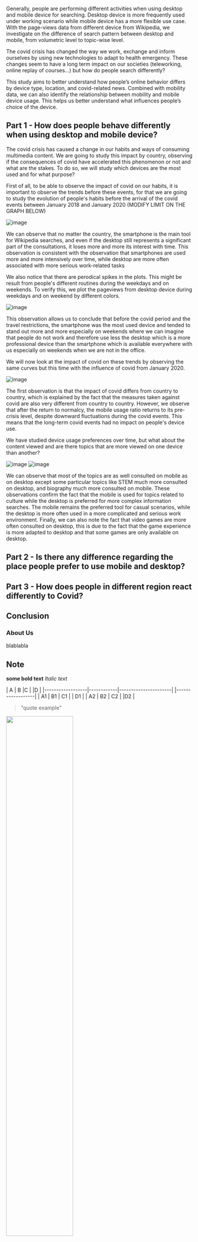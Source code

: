 Generally, people are performing different activities when using desktop and mobile device for searching. Desktop device is more frequently used under working scenario while mobile device has a more flexible use case. With the page-views data from different device from Wikipedia, we investigate on the difference of search pattern between desktop and mobile, from volumetric level to topic-wise level.

The covid crisis has changed the way we work, exchange and inform ourselves by using new technologies to adapt to health emergency. These changes seem to have a long term impact on our societies (teleworking, online replay of courses…) but how do people search differently?

This study aims to better understand how people’s online behavior differs by device type, location, and covid-related news. Combined with mobility data, we can also identify the relationship between mobility and mobile device usage. This helps us better understand what influences people’s choice of the device.
## Part 1 - How does people behave differently when using desktop and mobile device?

The covid crisis has caused a change in our habits and ways of consuming multimedia content. We are going to study this impact by country, observing if the consequences of covid have accelerated this phenomenon or not and what are the stakes. To do so, we will study which devices are the most used and for what purpose? 

First of all, to be able to observe the impact of covid on our habits, it is important to observe the trends before these events, for that we are going to study the evolution of people's habits before the arrival of the covid events between January 2018 and January 2020 (MODIFY LIMIT ON THE GRAPH BELOW)

![image](data/fig1.jpg)

We can observe that no matter the country, the smartphone is the main tool for Wikipedia searches, and even if the desktop still represents a significant part of the consultations, it loses more and more its interest with time. This observation is consistent with the observation that smartphones are used more and more intensively over time, while desktop are more often associated with more serious work-related tasks 

We also notice that there are perodical spikes in the plots. This might be result from people's different routines during the weekdays and on weekends. To verify this, we plot the pageviews from desktop device during weekdays and on weekend by different colors.

![image](data/fig2.jpg)

This observation allows us to conclude that before the covid period and the travel restrictions, the smartphone was the most used device and tended to stand out more and more especially on weekends where we can imagine that people do not work and therefore use less the desktop which is a more professional device than the smartphone which is available everywhere with us especially on weekends when we are not in the office.

We will now look at the impact of covid on these trends by observing the same curves but this time with the influence of covid from January 2020. 

![image](data/fig3.jpg)

The first observation is that the impact of covid differs from country to country, which is explained by the fact that the measures taken against covid are also very different from country to country.
However, we observe that after the return to normalcy, the mobile usage ratio returns to its pre-crisis level, despite downward fluctuations during the covid events. This means that the long-term covid events had no impact on people's device use.

We have studied device usage preferences over time, but what about the content viewed and are there topics that are more viewed on one device than another? 

![image](data/fig4.jpg)
![image](data/fig5.jpg)

We can observe that most of the topics are as well consulted on mobile as on desktop except some particular topics like STEM much more consulted on desktop, and biography much more consulted on mobile. These observations confirm the fact that the mobile is used for topics related to culture while the desktop is preferred for more complex information searches. The mobile remains the preferred tool for casual scenarios, while the desktop is more often used in a more complicated and serious work environment. 
Finally, we can also note the fact that video games are more often consulted on desktop, this is due to the fact that the game experience is more adapted to desktop and that some games are only available on desktop.


## Part 2 - Is there any difference regarding the place people prefer to use mobile and desktop?



## Part 3 - How does people in different region react differently to Covid?



## Conclusion




### About Us

blablabla



## Note

 **some bold text**
*Italic text*



| A | B      |C |  |D |
|------------------|------------|----------------------| |------------------|
| A1 | B1 | C1             | | D1         |
| A2   | B2 | C2              | |D2      |
  

> "quote example"

<img align = "center" src="data/example.png" width="60%" height="60%"> 





